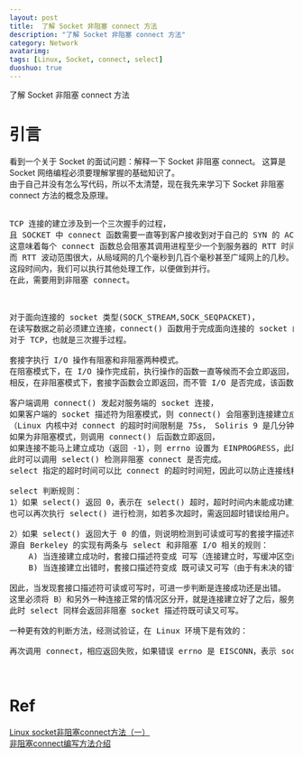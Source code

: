 ```yaml
---
layout: post
title:  了解 Socket 非阻塞 connect 方法
description: "了解 Socket 非阻塞 connect 方法"
category: Network
avatarimg:
tags: [Linux, Socket, connect, select]
duoshuo: true
---
```



了解 Socket 非阻塞 connect 方法

# 引言
看到一个关于 Socket 的面试问题：解释一下 Socket 非阻塞 connect。
这算是 Socket 网络编程必须要理解掌握的基础知识了。  
由于自己并没有怎么写代码，所以不太清楚，现在我先来学习下 Socket 非阻塞 connect 方法的概念及原理。  

<pre>

TCP 连接的建立涉及到一个三次握手的过程，
且 SOCKET 中 connect 函数需要一直等到客户接收到对于自己的 SYN 的 ACK 为止才返回，
这意味着每个 connect 函数总会阻塞其调用进程至少一个到服务器的 RTT 时间，
而 RTT 波动范围很大，从局域网的几个毫秒到几百个毫秒甚至广域网上的几秒。
这段时间内，我们可以执行其他处理工作，以便做到并行。
在此，需要用到非阻塞 connect。

</pre>


<pre>

对于面向连接的 socket 类型(SOCK_STREAM,SOCK_SEQPACKET)，
在读写数据之前必须建立连接，connect() 函数用于完成面向连接的 socket 的建链过程，
对于 TCP，也就是三次握手过程。

套接字执行 I/O 操作有阻塞和非阻塞两种模式。
在阻塞模式下，在 I/O 操作完成前，执行操作的函数一直等候而不会立即返回，该函数所在的线程会阻塞在这里。
相反，在非阻塞模式下，套接字函数会立即返回，而不管 I/O 是否完成，该函数所在的线程会继续运行。

客户端调用 connect() 发起对服务端的 socket 连接，
如果客户端的 socket 描述符为阻塞模式，则 connect() 会阻塞到连接建立成功或连接建立超时
（Linux 内核中对 connect 的超时时间限制是 75s， Soliris 9 是几分钟，因此通常认为是 75s 到几分钟不等）。
如果为非阻塞模式，则调用 connect() 后函数立即返回，
如果连接不能马上建立成功（返回 -1），则 errno 设置为 EINPROGRESS，此时 TCP 三次握手仍在继续。
此时可以调用 select() 检测非阻塞 connect 是否完成。
select 指定的超时时间可以比 connect 的超时时间短，因此可以防止连接线程长时间阻塞在 connect 处。

select 判断规则：   
1）如果 select() 返回 0，表示在 select() 超时，超时时间内未能成功建立连接，
也可以再次执行 select() 进行检测，如若多次超时，需返回超时错误给用户。

2）如果 select() 返回大于 0 的值，则说明检测到可读或可写的套接字描述符。
源自 Berkeley 的实现有两条与 select 和非阻塞 I/O 相关的规则：
    A) 当连接建立成功时，套接口描述符变成 可写（连接建立时，写缓冲区空闲，所以可写）
    B) 当连接建立出错时，套接口描述符变成 既可读又可写（由于有未决的错误，从而可读又可写）

因此，当发现套接口描述符可读或可写时，可进一步判断是连接成功还是出错。
这里必须将 B）和另外一种连接正常的情况区分开，就是连接建立好了之后，服务器端发送了数据给客户端，
此时 select 同样会返回非阻塞 socket 描述符既可读又可写。

一种更有效的判断方法，经测试验证，在 Linux 环境下是有效的：

再次调用 connect，相应返回失败，如果错误 errno 是 EISCONN，表示 socket 连接已经建立，否则认为连接失败。 


</pre>

# Ref
[Linux socket非阻塞connect方法（一）](http://blog.csdn.net/nphyez/article/details/10268723)  
[非阻塞connect编写方法介绍](http://dongxicheng.org/network/non-block-connect-implemention/)  
